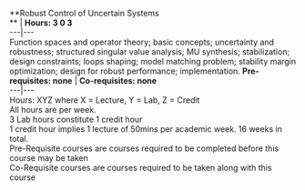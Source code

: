 **Robust Control of Uncertain Systems  
** | **Hours: 3 0 3**  
---|---  
Function spaces and operator theory; basic concepts; uncertainty and robustness; structured singular value analysis; MU synthesis; stabilization; design constraints; loops shaping; model matching problem; stability margin optimization; design for robust performance; implementation. 
**Pre-requisites: none** | **Co-requisites: none**  
---|---  
Hours: XYZ where X = Lecture, Y = Lab, Z = Credit  
All hours are per week.  
3 Lab hours constitute 1 credit hour  
1 credit hour implies 1 lecture of 50mins per academic week. 16 weeks in total.  
Pre-Requisite courses are courses required to be completed before this course may be taken  
Co-Requisite courses are courses required to be taken along with this course
